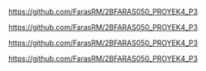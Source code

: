https://github.com/FarasRM/2BFARAS050_PROYEK4_P3

https://github.com/FarasRM/2BFARAS050_PROYEK4_P3

https://github.com/FarasRM/2BFARAS050_PROYEK4_P3

https://github.com/FarasRM/2BFARAS050_PROYEK4_P3
